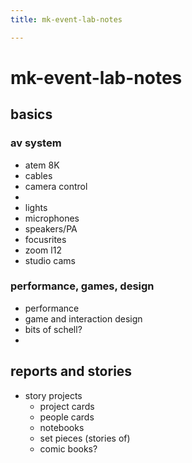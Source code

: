```yaml
---
title: mk-event-lab-notes

---
```


# mk-event-lab-notes

## basics

### av system
- atem 8K
- cables
- camera control
- 
- lights
- microphones
- speakers/PA
- focusrites
- zoom l12
- studio cams

### performance, games, design
- performance
- game and interaction design
- bits of schell?
- 

## reports and stories

- story projects
    - project cards
    - people cards
    - notebooks
    - set pieces (stories of)
    - comic books?

